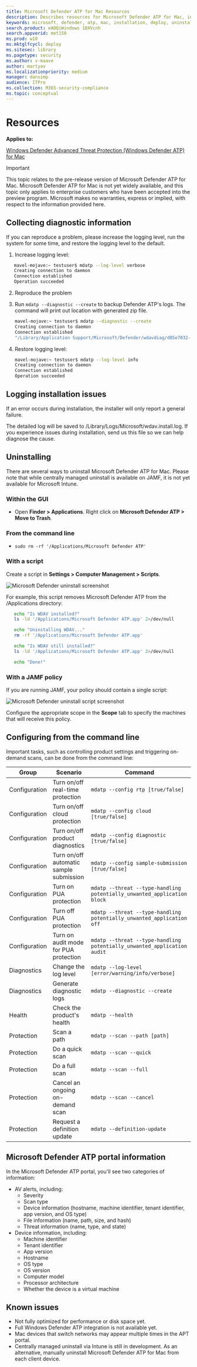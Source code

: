 ```yaml
---
title: Microsoft Defender ATP for Mac Resources
description: Describes resources for Microsoft Defender ATP for Mac, including how to uninstall it, how to collect diagnostic logs, CLI commands, and known issues with the product.
keywords: microsoft, defender, atp, mac, installation, deploy, uninstallation, intune, jamf, macos, mojave, high sierra, sierra
search.product: eADQiWindows 10XVcnh
search.appverid: met150
ms.prod: w10
ms.mktglfcycl: deploy
ms.sitesec: library
ms.pagetype: security
ms.author: v-maave
author: martyav
ms.localizationpriority: medium
manager: dansimp
audience: ITPro
ms.collection: M365-security-compliance 
ms.topic: conceptual
---
```


# Resources

**Applies to:**

[Windows Defender Advanced Threat Protection (Windows Defender ATP) for Mac](microsoft-defender-atp-mac.md)

>[!IMPORTANT]
>This topic relates to the pre-release version of Microsoft Defender ATP for Mac. Microsoft Defender ATP for Mac is not yet widely available, and this topic only applies to enterprise customers who have been accepted into the preview program. Microsoft makes no warranties, express or implied, with respect to the information provided here.

## Collecting diagnostic information

If you can reproduce a problem, please increase the logging level, run the system for some time, and restore the logging level to the default.

1. Increase logging level:

```bash
   mavel-mojave:~ testuser$ mdatp --log-level verbose
   Creating connection to daemon
   Connection established
   Operation succeeded
```

2. Reproduce the problem

3. Run `mdatp --diagnostic --create` to backup Defender ATP's logs. The command will print out location with generated zip file.

   ```bash
   mavel-mojave:~ testuser$ mdatp --diagnostic --create
   Creating connection to daemon
   Connection established
   "/Library/Application Support/Microsoft/Defender/wdavdiag/d85e7032-adf8-434a-95aa-ad1d450b9a2f.zip"
   ```

4. Restore logging level:

   ```bash
   mavel-mojave:~ testuser$ mdatp --log-level info
   Creating connection to daemon
   Connection established
   Operation succeeded
   ```

## Logging installation issues

If an error occurs during installation, the installer will only report a general failure.

The detailed log will be saved to /Library/Logs/Microsoft/wdav.install.log. If you experience issues during installation, send us this file so we can help diagnose the cause.

## Uninstalling

There are several ways to uninstall Microsoft Defender ATP for Mac. Please note that while centrally managed uninstall is available on JAMF, it is not yet available for Microsoft Intune.

### Within the GUI

- Open **Finder > Applications**. Right click on **Microsoft Defender ATP > Move to Trash**.

### From the command line

- ```sudo rm -rf '/Applications/Microsoft Defender ATP'```

### With a script

Create a script in **Settings > Computer Management > Scripts**.

![Microsoft Defender uninstall screenshot](images/MDATP_26_Uninstall.png)

For example, this script removes Microsoft Defender ATP from the /Applications directory:

```bash
   echo "Is WDAV installed?"
   ls -ld '/Applications/Microsoft Defender ATP.app' 2>/dev/null

   echo "Uninstalling WDAV..."
   rm -rf '/Applications/Microsoft Defender ATP.app'

   echo "Is WDAV still installed?"
   ls -ld '/Applications/Microsoft Defender ATP.app' 2>/dev/null

   echo "Done!"
```

### With a JAMF policy

If you are running JAMF, your policy should contain a single script:

![Microsoft Defender uninstall script screenshot](images/MDATP_27_UninstallScript.png)

Configure the appropriate scope in the **Scope** tab to specify the machines that will receive this policy.

## Configuring from the command line

Important tasks, such as controlling product settings and triggering on-demand scans, can be done from the command line:

|Group        |Scenario                                   |Command                                                                |
|-------------|-------------------------------------------|-----------------------------------------------------------------------|
|Configuration|Turn on/off real-time protection           |`mdatp --config rtp [true/false]`                                      |
|Configuration|Turn on/off cloud protection               |`mdatp --config cloud [true/false]`                                    |
|Configuration|Turn on/off product diagnostics            |`mdatp --config diagnostic [true/false]`                               |
|Configuration|Turn on/off automatic sample submission    |`mdatp --config sample-submission [true/false]`                        |
|Configuration|Turn on PUA protection                     |`mdatp --threat --type-handling potentially_unwanted_application block`|
|Configuration|Turn off PUA protection                    |`mdatp --threat --type-handling potentially_unwanted_application off`  |
|Configuration|Turn on audit mode for PUA protection      |`mdatp --threat --type-handling potentially_unwanted_application audit`|
|Diagnostics  |Change the log level                       |`mdatp --log-level [error/warning/info/verbose]`                       |
|Diagnostics  |Generate diagnostic logs                   |`mdatp --diagnostic --create`                                          |
|Health       |Check the product's health                 |`mdatp --health`                                                       |
|Protection   |Scan a path                                |`mdatp --scan --path [path]`                                           |
|Protection   |Do a quick scan                            |`mdatp --scan --quick`                                                 |
|Protection   |Do a full scan                             |`mdatp --scan --full`                                                  |
|Protection   |Cancel an ongoing on-demand scan           |`mdatp --scan --cancel`                                                |
|Protection   |Request a definition update                |`mdatp --definition-update`                                            |

## Microsoft Defender ATP portal information

In the Microsoft Defender ATP portal, you'll see two categories of information:

- AV alerts, including:
  - Severity
  - Scan type
  - Device information (hostname, machine identifier, tenant identifier, app version, and OS type)
  - File information (name, path, size, and hash)
  - Threat information (name, type, and state)
- Device information, including:
  - Machine identifier
  - Tenant identifier
  - App version
  - Hostname
  - OS type
  - OS version
  - Computer model
  - Processor architecture
  - Whether the device is a virtual machine

## Known issues

- Not fully optimized for performance or disk space yet.
- Full Windows Defender ATP integration is not available yet.
- Mac devices that switch networks may appear multiple times in the APT portal.
- Centrally managed uninstall via Intune is still in development. As an alternative, manually uninstall Microsoft Defender ATP for Mac from each client device.
